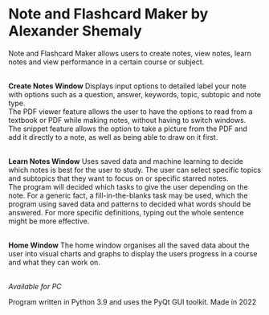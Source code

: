 # Note and Flashcard Maker by Alexander Shemaly

Note and Flashcard Maker allows users to create notes, view notes, learn notes and view performance in a certain course or subject.<br><br>

**Create Notes Window**
Displays input options to detailed label your note with options such as a question, answer, keywords, topic, subtopic and note type. <br>
The PDF viewer feature allows the user to have the options to read from a textbook or PDF while making notes, without having to switch windows. <br>
The snippet feature allows the option to take a picture from the PDF and add it directly to a note, as well as being able to draw on it first. <br><br>

**Learn Notes Window**
Uses saved data and machine learning to decide which notes is best for the user to study. The user can select specific topics and subtopics that they want to focus on or specific starred notes. <br>
The program will decided which tasks to give the user depending on the note. For a generic fact, a fill-in-the-blanks task may be used, which the program using saved data and patterns to decided what words should be answered. For more specific definitions, typing out the whole sentence might be more effective. <br><br>

**Home Window**
The home window organises all the saved data about the user into visual charts and graphs to display the users progress in a course and what they can work on.<br><br>

_Available for PC_

Program written in Python 3.9 and uses the PyQt GUI toolkit. Made in 2022
